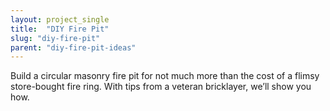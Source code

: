 ```yaml
---
layout: project_single
title:  "DIY Fire Pit"
slug: "diy-fire-pit"
parent: "diy-fire-pit-ideas"
---
```

Build a circular masonry fire pit for not much more than the cost of a flimsy store-bought fire ring. With tips from a veteran bricklayer, we’ll show you how.